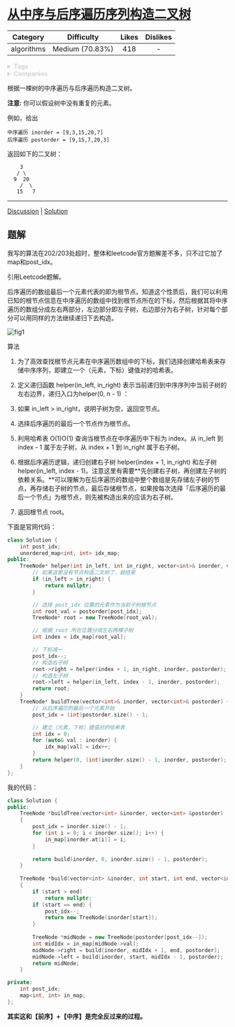 # [从中序与后序遍历序列构造二叉树](https://leetcode-cn.com/problems/construct-binary-tree-from-inorder-and-postorder-traversal/description/)

|  Category  |   Difficulty    | Likes | Dislikes |
| :--------: | :-------------: | :---: | :------: |
| algorithms | Medium (70.83%) |  418  |    -     |

<details style="color: rgb(212, 212, 212); font-family: -apple-system, BlinkMacSystemFont, &quot;Segoe WPC&quot;, &quot;Segoe UI&quot;, system-ui, Ubuntu, &quot;Droid Sans&quot;, sans-serif, &quot;Microsoft Yahei UI&quot;; font-size: 14px; font-style: normal; font-variant-ligatures: normal; font-variant-caps: normal; font-weight: 400; letter-spacing: normal; orphans: 2; text-align: start; text-indent: 0px; text-transform: none; white-space: normal; widows: 2; word-spacing: 0px; -webkit-text-stroke-width: 0px; text-decoration-style: initial; text-decoration-color: initial;"><summary><strong>Tags</strong></summary></details>

<details style="color: rgb(212, 212, 212); font-family: -apple-system, BlinkMacSystemFont, &quot;Segoe WPC&quot;, &quot;Segoe UI&quot;, system-ui, Ubuntu, &quot;Droid Sans&quot;, sans-serif, &quot;Microsoft Yahei UI&quot;; font-size: 14px; font-style: normal; font-variant-ligatures: normal; font-variant-caps: normal; font-weight: 400; letter-spacing: normal; orphans: 2; text-align: start; text-indent: 0px; text-transform: none; white-space: normal; widows: 2; word-spacing: 0px; -webkit-text-stroke-width: 0px; text-decoration-style: initial; text-decoration-color: initial;"><summary><strong>Companies</strong></summary></details>

根据一棵树的中序遍历与后序遍历构造二叉树。

**注意:**
你可以假设树中没有重复的元素。

例如，给出

```
中序遍历 inorder = [9,3,15,20,7]
后序遍历 postorder = [9,15,7,20,3]
```

返回如下的二叉树：

```
    3
   / \
  9  20
    /  \
   15   7
```

------

[Discussion](https://leetcode-cn.com/problems/construct-binary-tree-from-inorder-and-postorder-traversal/comments/) | [Solution](https://leetcode-cn.com/problems/construct-binary-tree-from-inorder-and-postorder-traversal/solution/)

## 题解

我写的算法在202/203处超时，整体和leetcode官方题解差不多，只不过它加了map和post_idx。

引用Leetcode题解。

后序遍历的数组最后一个元素代表的即为根节点。知道这个性质后，我们可以利用已知的根节点信息在中序遍历的数组中找到根节点所在的下标，然后根据其将中序遍历的数组分成左右两部分，左边部分即左子树，右边部分为右子树，针对每个部分可以用同样的方法继续递归下去构造。

![fig1](https://assets.leetcode-cn.com/solution-static/106/6.png)

算法

1. 为了高效查找根节点元素在中序遍历数组中的下标，我们选择创建哈希表来存储中序序列，即建立一个（元素，下标）键值对的哈希表。

2. 定义递归函数 helper(in_left, in_right) 表示当前递归到中序序列中当前子树的左右边界，递归入口为helper(0, n - 1) ：

3. 如果 in_left > in_right，说明子树为空，返回空节点。

4. 选择后序遍历的最后一个节点作为根节点。

5. 利用哈希表 O(1)O(1) 查询当根节点在中序遍历中下标为 index。从 in_left 到 index - 1 属于左子树，从 index + 1 到 in_right 属于右子树。

6. 根据后序遍历逻辑，递归创建右子树 helper(index + 1, in_right) 和左子树 helper(in_left, index - 1)。注意这里有需要**先创建右子树，再创建左子树的依赖关系。**可以理解为在后序遍历的数组中整个数组是先存储左子树的节点，再存储右子树的节点，最后存储根节点，如果按每次选择「后序遍历的最后一个节点」为根节点，则先被构造出来的应该为右子树。

7. 返回根节点 root。

下面是官网代码：

```c++
class Solution {
    int post_idx;
    unordered_map<int, int> idx_map;
public:
    TreeNode* helper(int in_left, int in_right, vector<int>& inorder, vector<int>& postorder){
        // 如果这里没有节点构造二叉树了，就结束
        if (in_left > in_right) {
            return nullptr;
        }

        // 选择 post_idx 位置的元素作为当前子树根节点
        int root_val = postorder[post_idx];
        TreeNode* root = new TreeNode(root_val);

        // 根据 root 所在位置分成左右两棵子树
        int index = idx_map[root_val];

        // 下标减一
        post_idx--;
        // 构造右子树
        root->right = helper(index + 1, in_right, inorder, postorder);
        // 构造左子树
        root->left = helper(in_left, index - 1, inorder, postorder);
        return root;
    }
    TreeNode* buildTree(vector<int>& inorder, vector<int>& postorder) {
        // 从后序遍历的最后一个元素开始
        post_idx = (int)postorder.size() - 1;

        // 建立（元素，下标）键值对的哈希表
        int idx = 0;
        for (auto& val : inorder) {
            idx_map[val] = idx++;
        }
        return helper(0, (int)inorder.size() - 1, inorder, postorder);
    }
};

```

我的代码：

```c++
class Solution {
public:
    TreeNode *buildTree(vector<int> &inorder, vector<int> &postorder)
    {
        post_idx = inorder.size() - 1;
        for (int i = 0; i < inorder.size(); i++) {
            in_map[inorder.at(i)] = i;
        }
        
        return build(inorder, 0, inorder.size() - 1, postorder);
    }
    
    TreeNode *build(vector<int> &inorder, int start, int end, vector<int> &postorder)
    {
        if (start > end)
            return nullptr;
        if (start == end) {
            post_idx--;
            return new TreeNode(inorder[start]);
        }
        
        TreeNode *midNode = new TreeNode(postorder[post_idx--]);
        int midIdx = in_map[midNode->val];
        midNode->right = build(inorder, midIdx + 1, end, postorder);
        midNode->left = build(inorder, start, midIdx - 1, postorder);
        return midNode;
    }

private:
    int post_idx;
    map<int, int> in_map;
};

```

**其实这和【前序】+【中序】是完全反过来的过程。**

